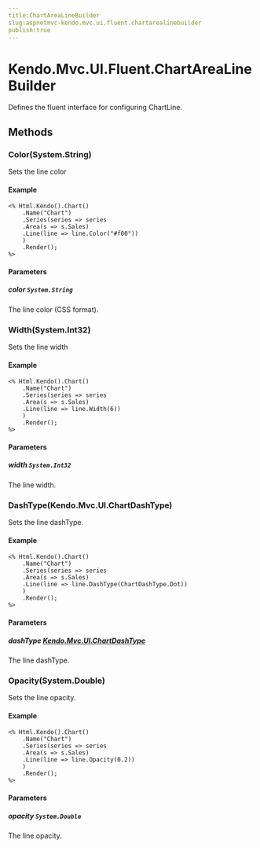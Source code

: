 ```yaml
---
title:ChartAreaLineBuilder
slug:aspnetmvc-kendo.mvc.ui.fluent.chartarealinebuilder
publish:true
---
```


# Kendo.Mvc.UI.Fluent.ChartAreaLineBuilder
Defines the fluent interface for configuring ChartLine.



## Methods

### Color(System.String)
Sets the line color

#### Example

    <% Html.Kendo().Chart()
        .Name("Chart")
        .Series(series => series
        .Area(s => s.Sales)
        .Line(line => line.Color("#f00"))
        )
        .Render();
    %>
        


#### Parameters

##### color `System.String`
The line color (CSS format).




### Width(System.Int32)
Sets the line width

#### Example

    <% Html.Kendo().Chart()
        .Name("Chart")
        .Series(series => series
        .Area(s => s.Sales)
        .Line(line => line.Width(6))
        )
        .Render();
    %>
        


#### Parameters

##### width `System.Int32`
The line width.




### DashType(Kendo.Mvc.UI.ChartDashType)
Sets the line dashType.

#### Example

    <% Html.Kendo().Chart()
        .Name("Chart")
        .Series(series => series
        .Area(s => s.Sales)
        .Line(line => line.DashType(ChartDashType.Dot))
        )
        .Render();
    %>
        


#### Parameters

##### dashType [Kendo.Mvc.UI.ChartDashType](/api/wrappers/aspnet-mvc/Kendo.Mvc.UI/ChartDashType)
The line dashType.




### Opacity(System.Double)
Sets the line opacity.

#### Example

    <% Html.Kendo().Chart()
        .Name("Chart")
        .Series(series => series
        .Area(s => s.Sales)
        .Line(line => line.Opacity(0.2))
        )
        .Render();
    %>
        


#### Parameters

##### opacity `System.Double`
The line opacity.





